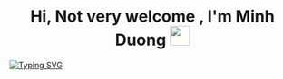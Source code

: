 <h1 align="center">Hi, Not very welcome , I'm Minh Duong <img src="https://media.giphy.com/media/hvRJCLFzcasrR4ia7z/giphy.gif" width="35"></h1>

[![Typing SVG](https://readme-typing-svg.herokuapp.com?font=Fira+Code&size=40&duration=1000&pause=1000&color=F77CF4&center=true&vCenter=true&width=1000&lines=v%E1%BA%ADy;th%C3%B4i)](https://git.io/typing-svg)
